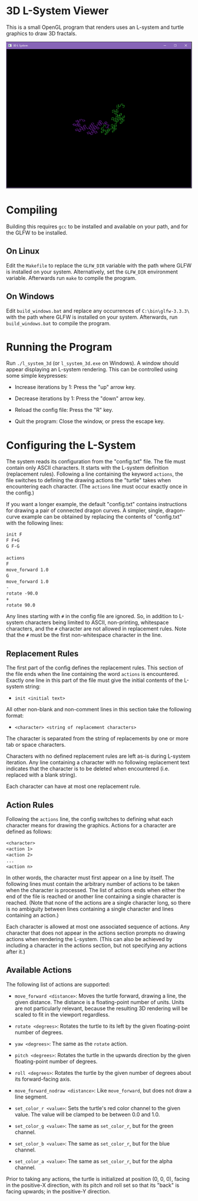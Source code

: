 3D L-System Viewer
==================

This is a small OpenGL program that renders uses an L-system and turtle
graphics to draw 3D fractals.

![Example screenshot](./sample_screenshot.png)


Compiling
=========

Building this requires `gcc` to be installed and available on your path, and
for the GLFW to be installed.

On Linux
--------

Edit the `Makefile` to replace the `GLFW_DIR` variable with the path where GLFW
is installed on your system. Alternatively, set the `GLFW_DIR` environment
variable. Afterwards run `make` to compile the program.

On Windows
----------

Edit `build_windows.bat` and replace any occurrences of `C:\bin\glfw-3.3.3\`
with the path where GLFW is installed on your system. Afterwards, run
`build_windows.bat` to compile the program.


Running the Program
===================

Run `./l_system_3d` (or `l_system_3d.exe` on Windows). A window should appear
displaying an L-system rendering. This can be controlled using some simple
keypresses:

 - Increase iterations by 1: Press the "up" arrow key.

 - Decrease iterations by 1: Press the "down" arrow key.

 - Reload the config file: Press the "R" key.

 - Quit the program: Close the window, or press the escape key.

Configuring the L-System
========================

The system reads its configuration from the "config.txt" file.  The file
must contain only ASCII characters. It starts with the L-system definition
(replacement rules). Following a line containing the keyword `actions`, the
file switches to defining the drawing actions the "turtle" takes when
encountering each character. (The `actions` line must occur exactly once in the
config.)

If you want a longer example, the default "config.txt" contains instructions
for drawing a pair of connected dragon curves. A simpler, single, dragon-curve
example can be obtained by replacing the contents of "config.txt" with the
following lines:
```
init F
F F+G
G F-G

actions
F
move_forward 1.0
G
move_forward 1.0
-
rotate -90.0
+
rotate 90.0
```

Any lines starting with `#` in the config file are ignored. So, in addition to
L-system characters being limited to ASCII, non-printing, whitespace
characters, and the `#` character are not allowed in replacement rules. Note
that the `#` must be the first non-whitespace character in the line.

Replacement Rules
-----------------

The first part of the config defines the replacement rules. This section of
the file ends when the line containing the word `actions` is encountered.
Exactly one line in this part of the file must give the initial contents of the
L-system string:

 - `init <initial text>`

All other non-blank and non-comment lines in this section take the following
format:

 - `<character> <string of replacement characters>`

The character is separated from the string of replacements by one or more tab
or space characters.

Characters with no defined replacement rules are left as-is during L-system
iteration. Any line containing a character with no following replacement text
indicates that the character is to be deleted when encountered (i.e. replaced
with a blank string).

Each character can have at most one replacement rule.

Action Rules
------------

Following the `actions` line, the config switches to defining what each
character means for drawing the graphics. Actions for a character are defined
as follows:

```
<character>
<action 1>
<action 2>
...
<action n>
```

In other words, the character must first appear on a line by itself. The
following lines must contain the arbitrary number of actions to be taken when
the character is processed. The list of actions ends when either the end of the
file is reached or another line containing a single character is reached. (Note
that none of the actions are a single character long, so there is no ambiguity
between lines containing a single character and lines containing an action.)

Each character is allowed at most one associated sequence of actions. Any
character that does not appear in the actions section prompts no drawing
actions when rendering the L-system. (This can also be achieved by including
a character in the actions section, but not specifying any actions after it.)

Available Actions
-----------------

The following list of actions are supported:

 - `move_forward <distance>`: Moves the turtle forward, drawing a line, the
   given distance. The distance is a floating-point number of units. Units are
   not particularly relevant, because the resulting 3D rendering will be scaled
   to fit in the viewport regardless.

 - `rotate <degrees>`: Rotates the turtle to its left by the given
   floating-point number of degrees.

 - `yaw <degrees>`: The same as the `rotate` action.

 - `pitch <degrees>`: Rotates the turtle in the upwards direction by the given
    floating-point number of degrees.

 - `roll <degrees>`: Rotates the turtle by the given number of degrees about
   its forward-facing axis.

 - `move_forward_nodraw <distance>`: Like `move_forward`, but does not draw a
   line segment.

 - `set_color_r <value>`: Sets the turtle's red color channel to the given
   value. The value will be clamped to be between 0.0 and 1.0.

 - `set_color_g <value>`: The same as `set_color_r`, but for the green channel.

 - `set_color_b <value>`: The same as `set_color_r`, but for the blue channel.

 - `set_color_a <value>`: The same as `set_color_r`, but for the alpha channel.

Prior to taking any actions, the turtle is initialized at position (0, 0, 0),
facing in the positive-X direction, with its pitch and roll set so that its
"back" is facing upwards; in the positive-Y direction.

